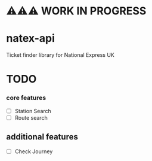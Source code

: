 # ⚠️⚠️⚠️ WORK IN PROGRESS

# natex-api
Ticket finder library for National Express UK


# TODO
### core features
- [ ] Station Search
- [ ] Route search
## additional features
- [ ] Check Journey
